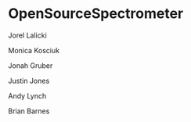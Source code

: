 OpenSourceSpectrometer
======================

Jorel Lalicki

Monica Kosciuk

Jonah Gruber

Justin Jones

Andy Lynch

Brian Barnes

